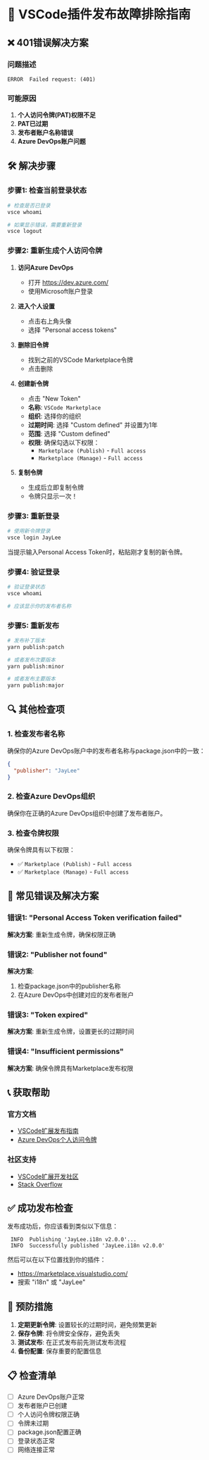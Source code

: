 # 🔧 VSCode插件发布故障排除指南

## ❌ 401错误解决方案

### 问题描述
```
ERROR  Failed request: (401)
```

### 可能原因
1. **个人访问令牌(PAT)权限不足**
2. **PAT已过期**
3. **发布者账户名称错误**
4. **Azure DevOps账户问题**

## 🛠️ 解决步骤

### 步骤1: 检查当前登录状态

```bash
# 检查是否已登录
vsce whoami

# 如果显示错误，需要重新登录
vsce logout
```

### 步骤2: 重新生成个人访问令牌

1. **访问Azure DevOps**
   - 打开 https://dev.azure.com/
   - 使用Microsoft账户登录

2. **进入个人设置**
   - 点击右上角头像
   - 选择 "Personal access tokens"

3. **删除旧令牌**
   - 找到之前的VSCode Marketplace令牌
   - 点击删除

4. **创建新令牌**
   - 点击 "New Token"
   - **名称**: `VSCode Marketplace`
   - **组织**: 选择你的组织
   - **过期时间**: 选择 "Custom defined" 并设置为1年
   - **范围**: 选择 "Custom defined"
   - **权限**: 确保勾选以下权限：
     - `Marketplace (Publish)` - `Full access`
     - `Marketplace (Manage)` - `Full access`

5. **复制令牌**
   - 生成后立即复制令牌
   - 令牌只显示一次！

### 步骤3: 重新登录

```bash
# 使用新令牌登录
vsce login JayLee
```

当提示输入Personal Access Token时，粘贴刚才复制的新令牌。

### 步骤4: 验证登录

```bash
# 验证登录状态
vsce whoami

# 应该显示你的发布者名称
```

### 步骤5: 重新发布

```bash
# 发布补丁版本
yarn publish:patch

# 或者发布次要版本
yarn publish:minor

# 或者发布主要版本
yarn publish:major
```

## 🔍 其他检查项

### 1. 检查发布者名称

确保你的Azure DevOps账户中的发布者名称与package.json中的一致：

```json
{
  "publisher": "JayLee"
}
```

### 2. 检查Azure DevOps组织

确保你在正确的Azure DevOps组织中创建了发布者账户。

### 3. 检查令牌权限

确保令牌具有以下权限：
- ✅ `Marketplace (Publish)` - `Full access`
- ✅ `Marketplace (Manage)` - `Full access`

## 🚨 常见错误及解决方案

### 错误1: "Personal Access Token verification failed"
**解决方案**: 重新生成令牌，确保权限正确

### 错误2: "Publisher not found"
**解决方案**: 
1. 检查package.json中的publisher名称
2. 在Azure DevOps中创建对应的发布者账户

### 错误3: "Token expired"
**解决方案**: 重新生成令牌，设置更长的过期时间

### 错误4: "Insufficient permissions"
**解决方案**: 确保令牌具有Marketplace发布权限

## 📞 获取帮助

### 官方文档
- [VSCode扩展发布指南](https://code.visualstudio.com/api/working-with-extensions/publishing-extension)
- [Azure DevOps个人访问令牌](https://docs.microsoft.com/en-us/azure/devops/organizations/accounts/use-personal-access-tokens-to-authenticate)

### 社区支持
- [VSCode扩展开发社区](https://github.com/microsoft/vscode-extension-samples)
- [Stack Overflow](https://stackoverflow.com/questions/tagged/vscode-extension)

## ✅ 成功发布检查

发布成功后，你应该看到类似以下信息：

```
 INFO  Publishing 'JayLee.i18n v2.0.0'...
 INFO  Successfully published 'JayLee.i18n v2.0.0'
```

然后可以在以下位置找到你的插件：
- https://marketplace.visualstudio.com/
- 搜索 "i18n" 或 "JayLee"

## 🎯 预防措施

1. **定期更新令牌**: 设置较长的过期时间，避免频繁更新
2. **保存令牌**: 将令牌安全保存，避免丢失
3. **测试发布**: 在正式发布前先测试发布流程
4. **备份配置**: 保存重要的配置信息

## 📋 检查清单

- [ ] Azure DevOps账户正常
- [ ] 发布者账户已创建
- [ ] 个人访问令牌权限正确
- [ ] 令牌未过期
- [ ] package.json配置正确
- [ ] 登录状态正常
- [ ] 网络连接正常 